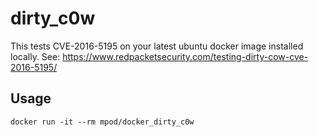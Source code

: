 # dirty_c0w

This tests CVE-2016-5195 on your latest ubuntu docker image installed locally.
See: https://www.redpacketsecurity.com/testing-dirty-cow-cve-2016-5195/

## Usage
`docker run -it --rm mpod/docker_dirty_c0w`
